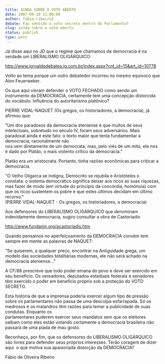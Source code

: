 ```yaml
---
title: AINDA SOBRE O VOTO ABERTO
date: 2007-09-18 21:00:00
author: fabio.ribeiro2
debate: Faz sentido o voto secreto dentro do Parlamento?
slug: ainda-sobre-o-voto-aberto
status: publish 
type: post
---
```


Já disse aqui no JD que o regime que chamamos de democracia é na verdade um LIBERALISMO OLIGÁRQUICO:  
  
<http://www.jornaldedebates.ig.com.br/index.aspx?cnt_id=15&art_id=10778>  
  
  
Volto ao tema porque um outro debatedor incorreu no mesmo equívoco que Alon Feuerweker.  
  
  
  



Os que aqui vieram defender o VOTO FECHADO como sendo um instrumento da DEMOCRACIA, certamente tem uma concepção distorcida do vocábulo. Influência do autoritarismo platônico?  
  
  



  
PIERRE VIDAL-NAQUET (Os gregos, os historiadores, a democracia), já afirmou que:  
  
  
  



"Um dos paradoxos da democracia ateniense é que muitos de seus intelectuais, sobretudo no século IV, foram seus adversários. Mais paradoxal ainda é este fato: o texto maior que tenta fundamentar a democracia, racionalmente não  
nos vem diretamente de um democrata, mas, pelo viés de um mito, ele nos é dado por Platão, o mais violento crítico da democracia."  



  
  
  
  
Platão era um aristocrata. Portanto, tinha razões econômicas para criticar a democracia.  
  
  
  
  
"O Velho Oligarca se indigna, Demócrito se rejubila e Aristóteles o  
constata: o sistema democrático significa deixar aos ricos as suas riquezas, mas fazer de modo (em virtude do princípio da concórdia, homónoia) com que os ricos sustentem os pobre e que estes últimos decidam em último recurso."  
(PIERRE VIDAL-NAQUET - Os gregos, os historiadores, a democracia)  
  
  
  
  
Aos defensores do LIBERALISMO OLIGÁRQUICO que denominam indevidamente democracia, sugiro consultar a obra de Castoriadis


  
  



<http://www.fundanin.org/acastoriadis.htm>  
  
  
  



Quando pensamos no aperfeiçoamento da DEMOCRACIA convém tem sempre em mente as palavras de NAQUET:  
  
  
  



"Se quiserem, a qualquer preço, encontrar na Antiguidade grega, um modelo das sociedades totalitárias modernas, ele não será achado na democracia ateniense..."  



  
  
  
  
A CF/88 prescreve que todo poder emana do povo e deve ser exercido em seu benefício. Os vereadores, deputados estaduais federais e senadores têm exercido o poder em benefício próprio sob a proteção do VOTO SECRETO.  
  
  
  



Esta história de que a imprensa poderia exercer algum tipo de pressão sobre os parlamentares não passa de uma desculpa esfarrapada. Só os medrosos e os malandros têm razões para temer a publicidade de suas condutas. Enquanto os  
parlamentares puderem exercer seus mandatos sem que os eleitores saibam como eles estão votando certamente a democracia brasileira não passará de uma piada de mau gosto.  
  
  
  
  
  
Reconheço, por fim, que os defensores do LIBERALISMO OLIGÁRQUICO são livres para defender seus próprios interesses. Terão coragem de dizer aqui  o que motiva sua apaixonada distorção da DEMOCRACIA?  
  
  
  
  
  
  
Fábio de Oliveira Ribeiro  



